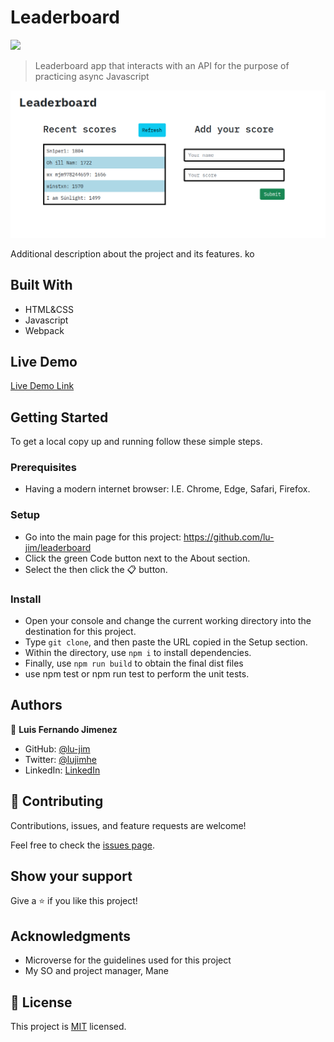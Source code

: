 # Leaderboard

![](https://img.shields.io/badge/Microverse-blueviolet)


> Leaderboard app that interacts with an API for the purpose of practicing async Javascript

![screenshot](./app_screenshot.png)

Additional description about the project and its features.
ko
## Built With

- HTML&CSS
- Javascript
- Webpack

## Live Demo
[Live Demo Link](#)

## Getting Started
To get a local copy up and running follow these simple steps.

### Prerequisites
- Having a modern internet browser: I.E. Chrome, Edge, Safari, Firefox.

### Setup
- Go into the main page for this project: https://github.com/lu-jim/leaderboard
- Click the green Code button next to the About section.
- Select the then click the 📋 button.
### Install
- Open your console and change the current working directory into the destination for this project.
- Type `git clone`, and then paste the URL copied in the Setup section.
- Within the directory, use `npm i`  to install dependencies.
- Finally, use `npm run build` to obtain the final dist files
- use npm test or npm run test to perform the unit tests.
## Authors

👤 **Luis Fernando Jimenez**

- GitHub: [@lu-jim](https://github.com/lu-jim)
- Twitter: [@lujimhe](https://twitter.com/lujimhe)
- LinkedIn: [LinkedIn](https://www.linkedin.com/in/lujim/)

## 🤝 Contributing

Contributions, issues, and feature requests are welcome!

Feel free to check the [issues page](../../issues/).

## Show your support

Give a ⭐️ if you like this project!

## Acknowledgments

- Microverse for the guidelines used for this project
- My SO and project manager, Mane

## 📝 License

This project is [MIT](./MIT.md) licensed.
